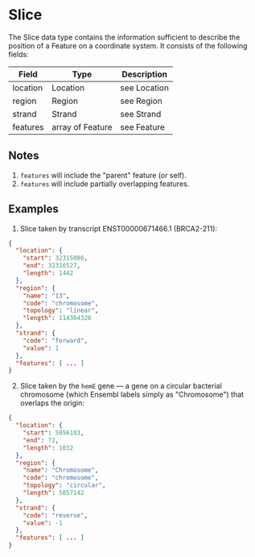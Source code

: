 # Slice

The Slice data type contains the information sufficient to describe the position of a Feature on a coordinate system. It consists of the following fields:

| Field     | Type              | Description |
|-----------|-------------------|-------------|
| location  | Location          | see Location|
| region    | Region            | see Region  |
| strand    | Strand            | see Strand  |
| features  | array of Feature  | see Feature |

## Notes
1. `features` will include the "parent" feature (or self).
2. `features` will include partially overlapping features.


## Examples

1. Slice taken by transcript ENST00000671466.1 (BRCA2-211):

```json
{
  "location": {
    "start": 32315086,
    "end": 32316527,
    "length": 1442
  },
  "region": {
    "name": "13",
    "code": "chromosome",
    "topology": "linear",
    "length": 114364328
  },
  "strand": {
    "code": "forward",
    "value": 1
  },
  "features": [ ... ]
}
```

2. Slice taken by the `hemE` gene — a gene on a circular bacterial chromosome (which Ensembl labels simply as "Chromosome") that overlaps the origin:

```json
{
  "location": {
    "start": 5056183,
    "end": 72,
    "length": 1032
  },
  "region": {
    "name": "Chromosome",
    "code": "chromosome",
    "topology": "circular",
    "length": 5057142
  },
  "strand": {
    "code": "reverse",
    "value": -1
  },
  "features": [ ... ]
}
```
